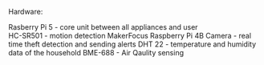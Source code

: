Hardware: 

Rasberry Pi 5 - core unit between all appliances and user  
HC-SR501 - motion detection 
MakerFocus Raspberry Pi 4B Camera - real time theft detection and sending alerts 
DHT 22 - temperature and humidity data of the household 
BME-688 - Air Qaulity sensing 


